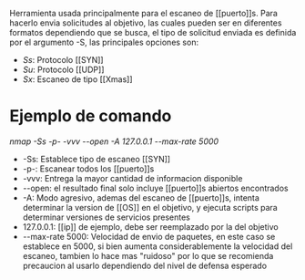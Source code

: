 Herramienta usada principalmente para el escaneo de [[puerto]]s.
Para hacerlo envia solicitudes al objetivo, las cuales pueden ser en diferentes formatos dependiendo que se busca, el tipo de solicitud enviada es definida por el argumento -S, las principales opciones son:
- *Ss*: Protocolo [[SYN]]
- *Su*: Protocolo [[UDP]]
- *Sx*: Escaneo de tipo [[Xmas]]
# Ejemplo de comando

_nmap -Ss -p- -vvv --open -A 127.0.0.1 --max-rate 5000_
- -Ss: Establece tipo de escaneo [[SYN]]
- -p-: Escanear todos los [[puerto]]s
- -vvv: Entrega la mayor cantidad de informacion disponible
- --open: el resultado final solo incluye [[puerto]]s abiertos encontrados
- -A: Modo agresivo, ademas del escaneo de [[puerto]]s, intenta determinar la version de [[OS]] en el objetivo, y ejecuta scripts para determinar versiones de servicios presentes
- 127.0.0.1: [[ip]] de ejemplo, debe ser reemplazado por la del objetivo
- --max-rate 5000: Velocidad de envio de paquetes, en este caso se establece en 5000, si bien aumenta considerablemente la velocidad del escaneo, tambien lo hace mas "ruidoso" por lo que se recomienda precaucion al usarlo dependiendo del nivel de defensa esperado
